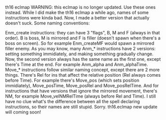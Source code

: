 th16 eclmap
WARNING: this eclmap is no longer updated. Use these ones instead.
While I did make the th16 eclmap a while ago, names of some instructions were kinda bad. Now, I made a better version that actually doesn't suck. Some naming conventions:

Enm_create instructions: they can have 3 "flags", B, M and F (always in that order). B is boss, M is mirrored and F is filler (doesn't spawn when there's a boss on screen). So for example Enm_createMF would spawn a mirrored filler enemy.
As you may know, many Anm_* instructions have 2 versions: setting something immidiately, and making something gradually change. Now, the second version always has the same name as the first one, except there's Time at the end. For example Anm_alpha and Anm_alphaTime.
Move_* instructions follow similar naming concept, except there are 2 more things. There's Rel for ins that affect the relative position (Rel always comes before Time). For example there's Move_pos (which sets position immidiately), Move_posTime, Move_posRel and Move_posRelTime. And for instructions that have versions that ignore the mirrored movement, there's NM, for example Move_velNMRelTime (always before Rel and Time).
I still have no clue what's the difference between all the spell declaring instructions, so their names are still stupid. Sorry.
th16.eclmap
new update will coming soon!
